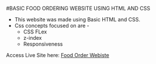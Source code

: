 #BASIC FOOD ORDERING WEBSITE USING HTML AND CSS

- This website was made using Basic HTML and CSS.
- Css concepts focused on are -
   - CSS FLex
   - z-index
   - Responsiveness
   
Access Live Site here: [Food Order Webiste](https://pooja-sanap-53.github.io/Web-Development-Projects/002_FoodOrderWebsite/HTML/index.html)
